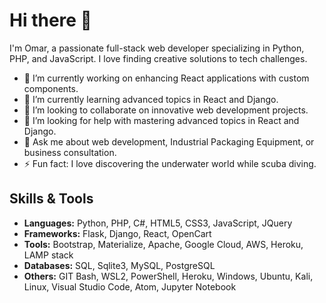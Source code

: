 # Hi there 👋

I'm Omar, a passionate full-stack web developer specializing in Python, PHP, and JavaScript. I love finding creative solutions to tech challenges.

- 🔭 I’m currently working on enhancing React applications  with custom components.
- 🌱 I’m currently learning advanced topics in React and Django.
- 👯 I’m looking to collaborate on innovative web development projects.
- 🤔 I’m looking for help with mastering advanced topics in React and Django.
- 💬 Ask me about web development, Industrial Packaging Equipment, or business consultation.
- ⚡ Fun fact: I love discovering the underwater world while scuba diving.

## Skills & Tools

- **Languages:** Python, PHP, C#, HTML5, CSS3, JavaScript, JQuery
- **Frameworks:** Flask, Django, React, OpenCart
- **Tools:** Bootstrap, Materialize, Apache, Google Cloud, AWS, Heroku, LAMP stack
- **Databases:** SQL, Sqlite3, MySQL, PostgreSQL
- **Others:** GIT Bash, WSL2, PowerShell, Heroku, Windows, Ubuntu, Kali, Linux, Visual Studio Code, Atom, Jupyter Notebook


<!--
**Omarmarei/Omarmarei** is a ✨ _special_ ✨ repository because its `README.md` (this file) appears on your GitHub profile.

Here are some ideas to get you started:

- 🔭 I’m currently working on ...
- 🌱 I’m currently learning ...
- 👯 I’m looking to collaborate on ...
- 🤔 I’m looking for help with ...
- 💬 Ask me about ...
- 📫 How to reach me: ...
- 😄 Pronouns: ...
- ⚡ Fun fact: ...
-->
